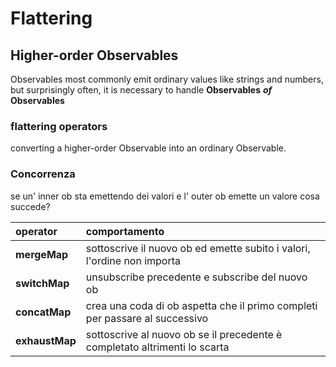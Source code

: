 # Flattering

## Higher-order Observables

Observables most commonly emit ordinary values like strings and numbers, but surprisingly often, it is necessary to handle **Observables** _**of**_ **Observables**

### flattering operators

converting a higher-order Observable into an ordinary Observable.

### Concorrenza

se un' inner ob sta emettendo dei valori e l' outer ob emette un valore cosa succede?

| operator | comportamento |
| :--- | :--- |
| **mergeMap** | sottoscrive il nuovo ob ed emette subito i valori, l'ordine non importa |
| **switchMap** | unsubscribe precedente e subscribe del nuovo ob |
| **concatMap** | crea una coda di ob aspetta che il primo completi per passare al successivo |
| **exhaustMap** | sottoscrive al nuovo ob se il precedente è completato altrimenti lo scarta |

## 

